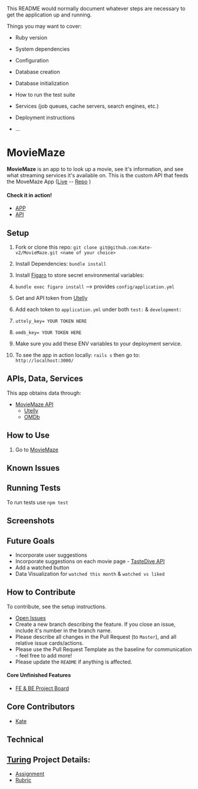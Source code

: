 This README would normally document whatever steps are necessary to get the
application up and running.

Things you may want to cover:
* Ruby version
* System dependencies
* Configuration
* Database creation
* Database initialization
* How to run the test suite
* Services (job queues, cache servers, search engines, etc.)
* Deployment instructions

* ...


# MovieMaze

**MovieMaze** is an app to to look up a movie, see it's information, and see what streaming services it's available on. This is the custom API that feeds the MoveMaze App ([Live]()  -- [Repo](https://github.com/Kate-v2/MovieMaze)  )


#### Check it in action!
* [APP]()
* [API]()

## Setup
1. Fork or clone this repo: `git clone git@github.com:Kate-v2/MovieMaze.git <name of your choice>`
1. Install Dependencies: `bundle install`
1. Install [Figaro](https://github.com/laserlemon/figaro) to store secret environmental variables:
  1. `bundle exec figaro install`  --> provides `config/application.yml`
1. Get and API token from [Utelly](https://rapidapi.com/utelly/api/utelly?endpoint=59ef20efe4b09ee1ff544377)

1. Add each token to `application.yml` under both `test:` & `development:`
  1. `uttely_key= YOUR TOKEN HERE`
  1. `omdb_key= YOUR TOKEN HERE`
1. Make sure you add these ENV variables to your deployment service.
1. To see the app in action locally: `rails s` then go to: `http://localhost:3000/`


## APIs, Data, Services
This app obtains data through:
* [MovieMaze API](https://github.com/Kate-v2/MovieMaze_API)
  * [Utelly](https://rapidapi.com/utelly/api/utelly?endpoint=59ef20efe4b09ee1ff544377)
  * [OMDb](http://www.omdbapi.com/)


## How to Use
1. Go to [MovieMaze]()


## Known Issues


## Running Tests
To run tests use `npm test`

## Screenshots


## Future Goals
* Incorporate user suggestions
* Incorporate suggestions on each movie page - [TasteDive API](https://tastedive.com/read/api)
* Add a watched button
* Data Visualization for `watched this month` & `watched vs liked`


## How to Contribute
To contribute, see the setup instructions.
* [Open Issues](https://github.com/Kate-v2/MovieMaze/projects/1)
* Create a new branch describing the feature. If you close an issue, include it's number in the branch name.
* Please describe all changes in the Pull Request (to `Master`), and all relative issue cards/actions.
* Please use the Pull Request Template as the baseline for communication - feel free to add more!
* Please update the `README` if anything is affected.


#### Core Unfinished Features
* [FE & BE Project Board](https://github.com/Kate-v2/MovieMaze/projects/1)


## Core Contributors
* [Kate](https://github.com/Kate-v2)

## Technical


## [Turing](https://www.turing.io/) Project Details:
* [Assignment](http://backend.turing.io/module4/projects/take_home_challenge/take_home_challenge_spec)
* [Rubric](http://backend.turing.io/module4/projects/take_home_challenge/take_home_challenge_rubric)
